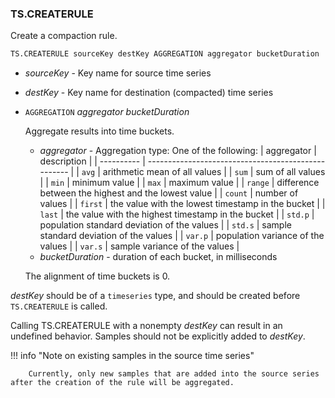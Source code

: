 ### TS.CREATERULE

Create a compaction rule.

```sql
TS.CREATERULE sourceKey destKey AGGREGATION aggregator bucketDuration
```

- _sourceKey_ - Key name for source time series
- _destKey_ - Key name for destination (compacted) time series
- `AGGREGATION` _aggregator_ _bucketDuration_

   Aggregate results into time buckets.
  - _aggregator_ - Aggregation type: One of the following:
    | aggregator | description                                         |
    | ---------- | --------------------------------------------------- |
    | `avg`      | arithmetic mean of all values                       |
    | `sum`      | sum of all values                                   |
    | `min`      | minimum value                                       |
    | `max`      | maximum value                                       |
    | `range`    | difference between the highest and the lowest value |
    | `count`    | number of values                                    |
    | `first`    | the value with the lowest timestamp in the bucket   |
    | `last`     | the value with the highest timestamp in the bucket  |
    | `std.p`    | population standard deviation of the values         |
    | `std.s`    | sample standard deviation of the values             |
    | `var.p`    | population variance of the values                   |
    | `var.s`    | sample variance of the values                       |
  - _bucketDuration_ - duration of each bucket, in milliseconds

  The alignment of time buckets is 0.

_destKey_ should be of a `timeseries` type, and should be created before `TS.CREATERULE` is called. 

Calling TS.CREATERULE with a nonempty _destKey_ can result in an undefined behavior. Samples should not be explicitly added to _destKey_.

!!! info "Note on existing samples in the source time series"
        
        Currently, only new samples that are added into the source series after the creation of the rule will be aggregated.

